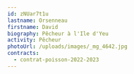 ```yaml
---
id: zNUar7t1u
lastname: Orsenneau
firstname: David
biography: Pêcheur à l'Ile d'Yeu
activity: Pêcheur
photoUrl: /uploads/images/_mg_4642.jpg
contracts:
  - contrat-poisson-2022-2023
---
```


